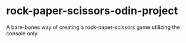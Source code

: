 # rock-paper-scissors-odin-project
A bare-bones way of creating a rock-paper-scissors game utilizing the console only.
